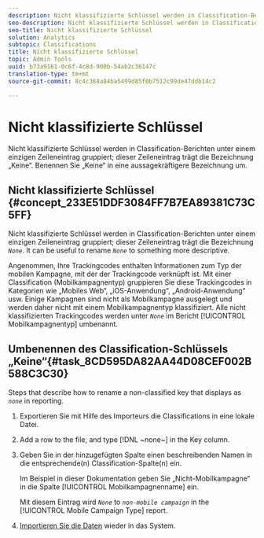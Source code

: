 ```yaml
---
description: Nicht klassifizierte Schlüssel werden in Classification-Berichten unter einem einzigen Zeileneintrag gruppiert; dieser Zeileneintrag trägt die Bezeichnung „Keine“. Benennen Sie „Keine“ in eine aussagekräftigere Bezeichnung um.
seo-description: Nicht klassifizierte Schlüssel werden in Classification-Berichten unter einem einzigen Zeileneintrag gruppiert; dieser Zeileneintrag trägt die Bezeichnung „Keine“. Benennen Sie „Keine“ in eine aussagekräftigere Bezeichnung um.
seo-title: Nicht klassifizierte Schlüssel
solution: Analytics
subtopic: Classifications
title: Nicht klassifizierte Schlüssel
topic: Admin Tools
uuid: b73a9161-0c6f-4c8d-900b-54ab2c36147c
translation-type: tm+mt
source-git-commit: 8c4c368a84ba5499d85f0b7512c99de47ddb14c2

---
```



# Nicht klassifizierte Schlüssel

Nicht klassifizierte Schlüssel werden in Classification-Berichten unter einem einzigen Zeileneintrag gruppiert; dieser Zeileneintrag trägt die Bezeichnung „Keine“. Benennen Sie „Keine“ in eine aussagekräftigere Bezeichnung um.

## Nicht klassifizierte Schlüssel {#concept_233E51DDF3084FF7B7EA89381C73C5FF}

Nicht klassifizierte Schlüssel werden in Classification-Berichten unter einem einzigen Zeileneintrag gruppiert; dieser Zeileneintrag trägt die Bezeichnung *`None`*. It can be useful to rename *`None`* to something more descriptive.

Angenommen, Ihre Trackingcodes enthalten Informationen zum Typ der mobilen Kampagne, mit der der Trackingcode verknüpft ist. Mit einer Classification (Mobilkampagnentyp) gruppieren Sie diese Trackingcodes in Kategorien wie „Mobiles Web“, „iOS-Anwendung“, „Android-Anwendung“ usw. Einige Kampagnen sind nicht als Mobilkampagne ausgelegt und werden daher nicht mit einem Mobilkampagnentyp klassifiziert. Alle nicht klassifizierten Trackingcodes werden unter *`None`* im Bericht [!UICONTROL Mobilkampagnentyp] umbenannt.

## Umbenennen des Classification-Schlüssels „Keine“{#task_8CD595DA82AA44D08CEF002B588C3C30}

<!-- 

t_rename_classification_none.xml

 -->

Steps that describe how to rename a non-classified key that displays as *`none`* in reporting.

1. Exportieren Sie mit Hilfe des Importeurs die Classifications in eine lokale Datei.
1. Add a row to the file, and type [!DNL ~none~] in the Key column.
1. Geben Sie in der hinzugefügten Spalte einen beschreibenden Namen in die entsprechende(n) Classification-Spalte(n) ein. 

   Im Beispiel in dieser Dokumentation geben Sie „Nicht-Mobilkampagne“ in die Spalte [!UICONTROL Mobilkampagnenname] ein.

   Mit diesem Eintrag wird *`None`* to *`non-mobile campaign`* in the [!UICONTROL Mobile Campaign Type] report.
1. [Importieren Sie die Daten](/help/components/c-classifications2/c-classifications-importer/import-file.md) wieder in das System.
